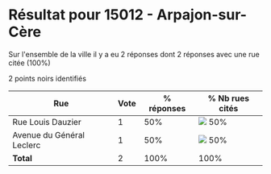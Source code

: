 # Résultat pour 15012 - Arpajon-sur-Cère

Sur l'ensemble de la ville il y a eu 2 réponses dont 2 réponses avec une rue citée (100%)

2 points noirs identifiés

| Rue | Vote | % réponses | % Nb rues cités|
|-----|------|------------|----------------|
| Rue Louis Dauzier | 1 | 50% | <img src="../../img/bar_50.gif" />&nbsp;50%|
| Avenue du Général Leclerc | 1 | 50% | <img src="../../img/bar_50.gif" />&nbsp;50%|
| **Total** | 2 | 100% | 100%|
